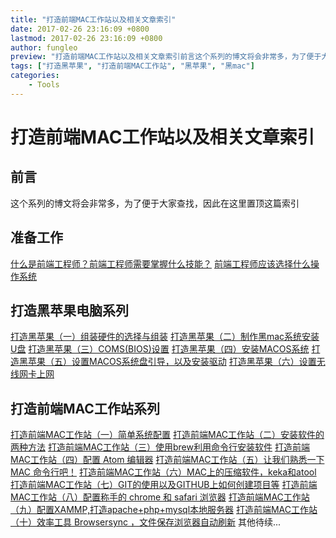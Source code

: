 ```yaml
---
title: "打造前端MAC工作站以及相关文章索引"
date: 2017-02-26 23:16:09 +0800
lastmod: 2017-02-26 23:16:09 +0800
author: fungleo
preview: "打造前端MAC工作站以及相关文章索引前言这个系列的博文将会非常多，为了便于大家查找，因此在这里置顶这篇索引打造黑苹果电脑系列打造黑苹果（一）组装硬件的选择与组装打造黑苹果（二）制作黑mac系统安装U盘打造黑苹果（三）COMS(BIOS)设置打造黑苹果（四）安装MACOS系统打造黑苹果（五）设置MACOS系统盘引导，以及安装驱动打造黑苹果（六）设置无线网卡上网打造前端MAC工作站系"
tags: ["打造黑苹果", "打造前端MAC工作站", "黑苹果", "黑mac"]
categories:
    - Tools
---
```


# 打造前端MAC工作站以及相关文章索引

## 前言

这个系列的博文将会非常多，为了便于大家查找，因此在这里置顶这篇索引

## 准备工作

[什么是前端工程师？前端工程师需要掌握什么技能？](http://blog.csdn.net/fungleo/article/details/56842654)
[前端工程师应该选择什么操作系统](http://blog.csdn.net/fungleo/article/details/56685306)

## 打造黑苹果电脑系列

[打造黑苹果（一）组装硬件的选择与组装](http://blog.csdn.net/fungleo/article/details/57412461)
[打造黑苹果（二）制作黑mac系统安装U盘](http://blog.csdn.net/fungleo/article/details/57414420)
[打造黑苹果（三）COMS(BIOS)设置](http://blog.csdn.net/fungleo/article/details/57415408)
[打造黑苹果（四）安装MACOS系统](http://blog.csdn.net/fungleo/article/details/57418830)
[打造黑苹果（五）设置MACOS系统盘引导，以及安装驱动](http://blog.csdn.net/FungLeo/article/details/57421470)
[打造黑苹果（六）设置无线网卡上网](http://blog.csdn.net/fungleo/article/details/57423282)

## 打造前端MAC工作站系列
[打造前端MAC工作站（一）简单系统配置](http://blog.csdn.net/fungleo/article/details/57503806)
[打造前端MAC工作站（二）安装软件的两种方法](http://blog.csdn.net/FungLeo/article/details/57543682)
[打造前端MAC工作站（三）使用brew利用命令行安装软件](http://blog.csdn.net/FungLeo/article/details/57567538)
[打造前端MAC工作站（四）配置 Atom 编辑器](http://blog.csdn.net/FungLeo/article/details/58075105)
[打造前端MAC工作站（五）让我们熟悉一下 MAC 命令行吧！](http://blog.csdn.net/fungleo/article/details/58623587)
[打造前端MAC工作站（六）MAC上的压缩软件，keka和atool](http://blog.csdn.net/FungLeo/article/details/58623987)
[打造前端MAC工作站（七）GIT的使用以及GITHUB上如何创建项目等](http://blog.csdn.net/FungLeo/article/details/58658254)
[打造前端MAC工作站（八）配置称手的 chrome 和 safari 浏览器](http://blog.csdn.net/FungLeo/article/details/59110681)
[打造前端MAC工作站（九）配置XAMMP,打造apache+php+mysql本地服务器](http://blog.csdn.net/FungLeo/article/details/59174809)
[打造前端MAC工作站（十）效率工具 Browsersync ，文件保存浏览器自动刷新](http://blog.csdn.net/FungLeo/article/details/60476466)
其他待续...

